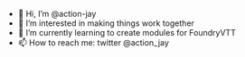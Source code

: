 - 👋 Hi, I’m @action-jay
- 👀 I’m interested in making things work together
- 🌱 I’m currently learning to create modules for FoundryVTT
- 📫 How to reach me: twitter @action_jay

<!---
action-jay/action-jay is a ✨ special ✨ repository because its `README.md` (this file) appears on your GitHub profile.
You can click the Preview link to take a look at your changes.
--->

